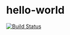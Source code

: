 # hello-world
[![Build Status](https://dev.azure.com/stephinsolomon/pipeline/_apis/build/status%2FJatin-Balar.hello-world?branchName=main)](https://dev.azure.com/stephinsolomon/pipeline/_build/latest?definitionId=24&branchName=main)
